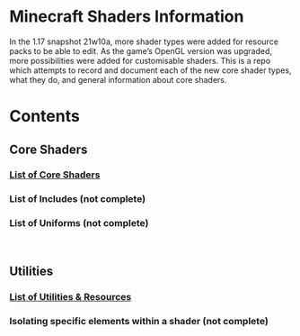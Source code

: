 # Minecraft Shaders Information

In the 1.17 snapshot 21w10a, more shader types were added for resource packs to be able to edit. As the game’s OpenGL version was upgraded, more possibilities were added for customisable shaders. This is a repo which attempts to record and document each of the new core shader types, what they do, and general information about core shaders.

# Contents
## Core Shaders
### [List of Core Shaders](https://github.com/McTsts/mc-shaders-info/blob/main/Core%20Shader%20List.md)
### List of Includes (not complete)
### List of Uniforms (not complete)
​

## Utilities
### [List of Utilities & Resources](https://github.com/McTsts/mc-shaders-info/blob/main/Utilities%20%26%20Resources.md)
### Isolating specific elements within a shader (not complete)
